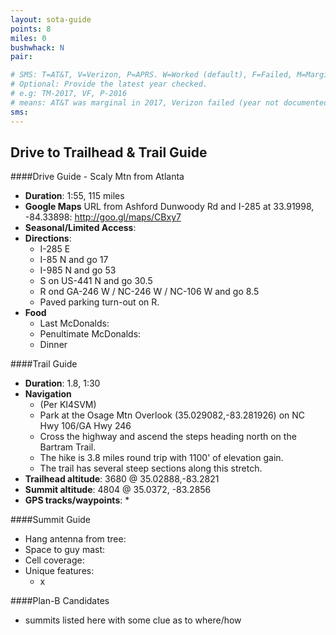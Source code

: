 ```yaml
---
layout: sota-guide
points: 8
miles: 0
bushwhack: N
pair:

# SMS: T=AT&T, V=Verizon, P=APRS. W=Worked (default), F=Failed, M=Marginal (some failed).
# Optional: Provide the latest year checked.
# e.g: TM-2017, VF, P-2016
# means: AT&T was marginal in 2017, Verizon failed (year not documented), APRS worked in 2016.
sms:
---
```

Drive to Trailhead & Trail Guide
--------------------------------------------------------
####Drive Guide - Scaly Mtn from Atlanta

* **Duration**: 1:55, 115 miles
* **Google Maps** URL from Ashford Dunwoody Rd and I-285 at 33.91998, -84.33898: http://goo.gl/maps/CBxy7
* **Seasonal/Limited Access**:
* **Directions**:
    * I-285 E
    * I-85 N and go 17
    * I-985 N and go 53
    * S on US-441 N and go 30.5
    * R ond GA-246 W / NC-246 W / NC-106 W and go 8.5
	* Paved parking turn-out on R.
* **Food**
    * Last McDonalds: 
    * Penultimate McDonalds: 
    * Dinner

####Trail Guide

* **Duration**: 1.8, 1:30
* **Navigation**
    * (Per KI4SVM) 
    * Park at the Osage Mtn Overlook (35.029082,-83.281926) on NC Hwy 106/GA Hwy 246
    * Cross the highway and ascend the steps heading north on the Bartram Trail. 
    * The hike is 3.8 miles round trip with 1100' of elevation gain. 
    * The trail has several steep sections along this stretch.
* **Trailhead altitude**: 3680 @ 35.02888,-83.2821
* **Summit altitude**: 4804 @ 35.0372, -83.2856
* **GPS tracks/waypoints**:
    * 

####Summit Guide

* Hang antenna from tree:
* Space to guy mast:
* Cell coverage:
* Unique features:
    * x

####Plan-B Candidates

* summits listed here with some clue as to where/how
